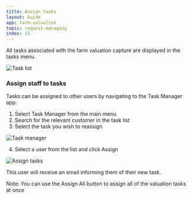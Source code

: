 ```yaml
---
title: Assign tasks
layout: Guide
app: farm-valuation
topic: request-managing
index: 15
---
```


All tasks associated with the farm valuation capture are displayed in the tasks menu.

![Task list](/images/guides/farm-valuation/ENT_tasks_list.png)

### Assign staff to tasks

Tasks can be assigned to other users by navigating to the Task Manager app. 

1. Select Task Manager from the main menu
2. Search for the relevant customer in the task list
3. Select the task you wish to reassign 

![Task manager](/images/guides/farm-valuation/ENT_task_manager.png)

4. Select a user from the list and click Assign   

![Assign tasks](/images/guides/farm-valuation/ENT_assign_tasks.png)
  
This user will receive an email informing them of their new task.

Note: You can use the Assign All button to assign all of the valuation tasks at once  